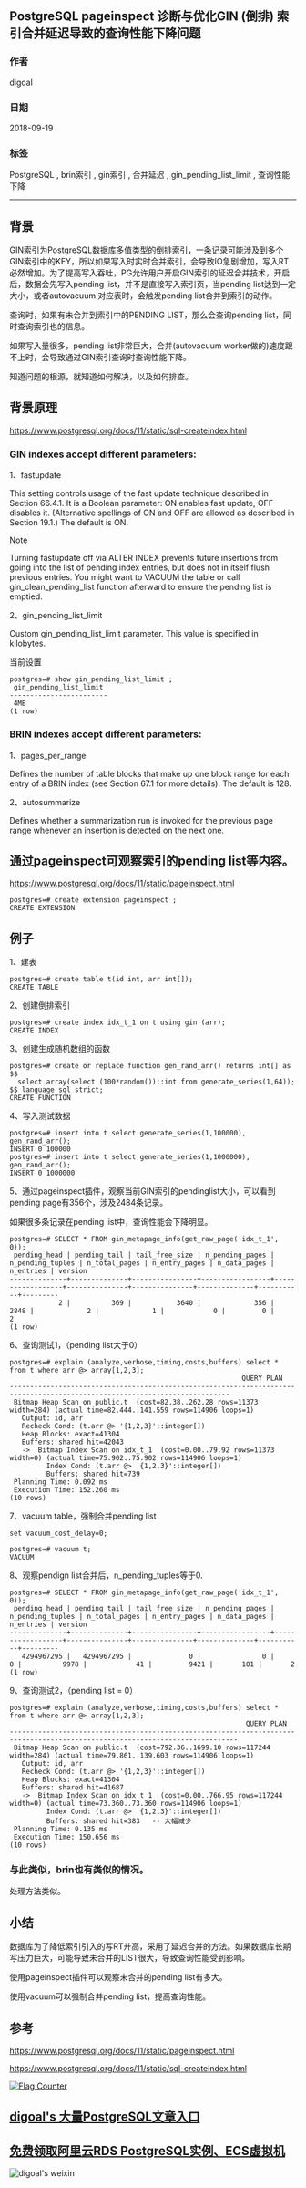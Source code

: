 ## PostgreSQL pageinspect 诊断与优化GIN (倒排) 索引合并延迟导致的查询性能下降问题  
                                                           
### 作者                                                           
digoal                                                           
                                                           
### 日期                                                           
2018-09-19                                                         
                                                           
### 标签                                                           
PostgreSQL , brin索引 , gin索引 , 合并延迟 , gin_pending_list_limit , 查询性能下降  
                                                           
----                                                           
                                                           
## 背景        
GIN索引为PostgreSQL数据库多值类型的倒排索引，一条记录可能涉及到多个GIN索引中的KEY，所以如果写入时实时合并索引，会导致IO急剧增加，写入RT必然增加。为了提高写入吞吐，PG允许用户开启GIN索引的延迟合并技术，开启后，数据会先写入pending list，并不是直接写入索引页，当pending list达到一定大小，或者autovacuum 对应表时，会触发pending list合并到索引的动作。  
  
查询时，如果有未合并到索引中的PENDING LIST，那么会查询pending list，同时查询索引也的信息。  
  
如果写入量很多，pending list非常巨大，合并(autovacuum worker做的)速度跟不上时，会导致通过GIN索引查询时查询性能下降。  
  
知道问题的根源，就知道如何解决，以及如何排查。  
  
  
## 背景原理  
https://www.postgresql.org/docs/11/static/sql-createindex.html  
  
  
### GIN indexes accept different parameters:  
  
1、fastupdate  
  
This setting controls usage of the fast update technique described in Section 66.4.1. It is a Boolean parameter: ON enables fast update, OFF disables it. (Alternative spellings of ON and OFF are allowed as described in Section 19.1.) The default is ON.  
  
Note  
  
Turning fastupdate off via ALTER INDEX prevents future insertions from going into the list of pending index entries, but does not in itself flush previous entries. You might want to VACUUM the table or call gin_clean_pending_list function afterward to ensure the pending list is emptied.  
  
2、gin_pending_list_limit  
  
Custom gin_pending_list_limit parameter. This value is specified in kilobytes.  
  
当前设置  
  
```  
postgres=# show gin_pending_list_limit ;  
 gin_pending_list_limit   
------------------------  
 4MB  
(1 row)  
```  
  
### BRIN indexes accept different parameters:  
  
1、pages_per_range  
  
Defines the number of table blocks that make up one block range for each entry of a BRIN index (see Section 67.1 for more details). The default is 128.  
  
2、autosummarize  
  
Defines whether a summarization run is invoked for the previous page range whenever an insertion is detected on the next one.  
  
## 通过pageinspect可观察索引的pending list等内容。  
https://www.postgresql.org/docs/11/static/pageinspect.html  
  
```  
postgres=# create extension pageinspect ;  
CREATE EXTENSION  
```  
  
## 例子  
1、建表  
  
```  
postgres=# create table t(id int, arr int[]);  
CREATE TABLE  
```  
  
2、创建倒排索引  
  
```  
postgres=# create index idx_t_1 on t using gin (arr);  
CREATE INDEX  
```  
  
3、创建生成随机数组的函数  
  
```  
postgres=# create or replace function gen_rand_arr() returns int[] as $$  
  select array(select (100*random())::int from generate_series(1,64));  
$$ language sql strict;  
CREATE FUNCTION  
```  
  
4、写入测试数据  
  
```  
postgres=# insert into t select generate_series(1,100000), gen_rand_arr();  
INSERT 0 100000  
postgres=# insert into t select generate_series(1,1000000), gen_rand_arr();  
INSERT 0 1000000  
```  
  
5、通过pageinspect插件，观察当前GIN索引的pendinglist大小，可以看到pending page有356个，涉及2484条记录。  
  
如果很多条记录在pending list中，查询性能会下降明显。  
  
```  
postgres=# SELECT * FROM gin_metapage_info(get_raw_page('idx_t_1', 0));  
 pending_head | pending_tail | tail_free_size | n_pending_pages | n_pending_tuples | n_total_pages | n_entry_pages | n_data_pages | n_entries | version   
--------------+--------------+----------------+-----------------+------------------+---------------+---------------+--------------+-----------+---------  
            2 |          369 |           3640 |             356 |             2848 |             2 |             1 |            0 |         0 |       2  
(1 row)  
```  
  
6、查询测试1，（pending list大于0）  
  
```  
postgres=# explain (analyze,verbose,timing,costs,buffers) select * from t where arr @> array[1,2,3];  
                                                         QUERY PLAN                                                           
----------------------------------------------------------------------------------------------------------------------------  
 Bitmap Heap Scan on public.t  (cost=82.38..262.28 rows=11373 width=284) (actual time=82.444..141.559 rows=114906 loops=1)  
   Output: id, arr  
   Recheck Cond: (t.arr @> '{1,2,3}'::integer[])  
   Heap Blocks: exact=41304  
   Buffers: shared hit=42043  
   ->  Bitmap Index Scan on idx_t_1  (cost=0.00..79.92 rows=11373 width=0) (actual time=75.902..75.902 rows=114906 loops=1)  
         Index Cond: (t.arr @> '{1,2,3}'::integer[])  
         Buffers: shared hit=739    
 Planning Time: 0.092 ms  
 Execution Time: 152.260 ms  
(10 rows)  
```  
  
7、vacuum table，强制合并pending list  
  
```  
set vacuum_cost_delay=0;  
  
postgres=# vacuum t;  
VACUUM  
```  
  
8、观察pendign list合并后，n_pending_tuples等于0.  
  
```  
postgres=# SELECT * FROM gin_metapage_info(get_raw_page('idx_t_1', 0));  
 pending_head | pending_tail | tail_free_size | n_pending_pages | n_pending_tuples | n_total_pages | n_entry_pages | n_data_pages | n_entries | version   
--------------+--------------+----------------+-----------------+------------------+---------------+---------------+--------------+-----------+---------  
   4294967295 |   4294967295 |              0 |               0 |                0 |          9978 |            41 |         9421 |       101 |       2  
(1 row)  
```  
  
9、查询测试2，（pending list = 0）  
  
```  
postgres=# explain (analyze,verbose,timing,costs,buffers) select * from t where arr @> array[1,2,3];  
                                                          QUERY PLAN                                                            
------------------------------------------------------------------------------------------------------------------------------  
 Bitmap Heap Scan on public.t  (cost=792.36..1699.10 rows=117244 width=284) (actual time=79.861..139.603 rows=114906 loops=1)  
   Output: id, arr  
   Recheck Cond: (t.arr @> '{1,2,3}'::integer[])  
   Heap Blocks: exact=41304  
   Buffers: shared hit=41687  
   ->  Bitmap Index Scan on idx_t_1  (cost=0.00..766.95 rows=117244 width=0) (actual time=73.360..73.360 rows=114906 loops=1)  
         Index Cond: (t.arr @> '{1,2,3}'::integer[])  
         Buffers: shared hit=383   -- 大幅减少   
 Planning Time: 0.135 ms  
 Execution Time: 150.656 ms  
(10 rows)  
```  
  
### 与此类似，brin也有类似的情况。  
处理方法类似。  
  
## 小结  
数据库为了降低索引引入的写RT升高，采用了延迟合并的方法。如果数据库长期写压力巨大，可能导致未合并的LIST很大，导致查询性能受到影响。  
  
使用pageinspect插件可以观察未合并的pending list有多大。  
  
使用vacuum可以强制合并pending list，提高查询性能。  
  
## 参考  
https://www.postgresql.org/docs/11/static/pageinspect.html  
  
https://www.postgresql.org/docs/11/static/sql-createindex.html  
    
  
<a rel="nofollow" href="http://info.flagcounter.com/h9V1"  ><img src="http://s03.flagcounter.com/count/h9V1/bg_FFFFFF/txt_000000/border_CCCCCC/columns_2/maxflags_12/viewers_0/labels_0/pageviews_0/flags_0/"  alt="Flag Counter"  border="0"  ></a>  
  
  
## [digoal's 大量PostgreSQL文章入口](https://github.com/digoal/blog/blob/master/README.md "22709685feb7cab07d30f30387f0a9ae")
  
  
## [免费领取阿里云RDS PostgreSQL实例、ECS虚拟机](https://free.aliyun.com/ "57258f76c37864c6e6d23383d05714ea")
  
  
![digoal's weixin](../pic/digoal_weixin.jpg "f7ad92eeba24523fd47a6e1a0e691b59")
  
